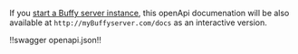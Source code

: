 
If you [start a Buffy server instance](server-deploy), this openApi documenation will be also available at `http://myBuffyserver.com/docs` as an interactive version.

!!swagger openapi.json!!